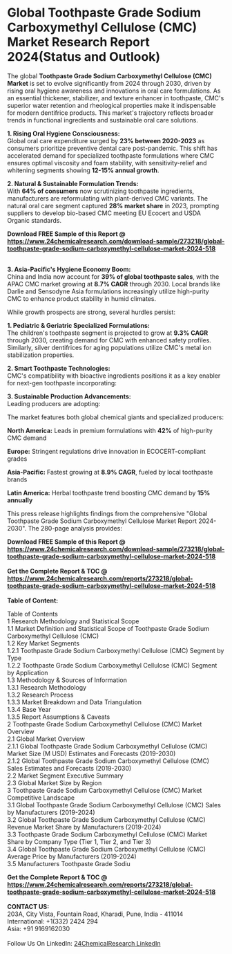 <h1>Global Toothpaste Grade Sodium Carboxymethyl Cellulose (CMC) Market Research Report 2024(Status and Outlook)</h1><p>The global <strong>Toothpaste Grade Sodium Carboxymethyl Cellulose (CMC) Market</strong> is set to evolve significantly from 2024 through 2030, driven by rising oral hygiene awareness and innovations in oral care formulations. As an essential thickener, stabilizer, and texture enhancer in toothpaste, CMC's superior water retention and rheological properties make it indispensable for modern dentifrice products. This market's trajectory reflects broader trends in functional ingredients and sustainable oral care solutions.</p><p><strong>1. Rising Oral Hygiene Consciousness:</strong><br>
Global oral care expenditure surged by <strong>23% between 2020-2023</strong> as consumers prioritize preventive dental care post-pandemic. This shift has accelerated demand for specialized toothpaste formulations where CMC ensures optimal viscosity and foam stability, with sensitivity-relief and whitening segments showing <strong>12-15% annual growth</strong>.</p><p><strong>2. Natural &amp; Sustainable Formulation Trends:</strong><br>
With <strong>64% of consumers</strong> now scrutinizing toothpaste ingredients, manufacturers are reformulating with plant-derived CMC variants. The natural oral care segment captured <strong>28% market share</strong> in 2023, prompting suppliers to develop bio-based CMC meeting EU Ecocert and USDA Organic standards.</p><div><b>Download FREE Sample of this Report @ 
            <a href="https://www.24chemicalresearch.com/download-sample/273218/global-toothpaste-grade-sodium-carboxymethyl-cellulose-market-2024-518">
            https://www.24chemicalresearch.com/download-sample/273218/global-toothpaste-grade-sodium-carboxymethyl-cellulose-market-2024-518</a></b></div><br><p><strong>3. Asia-Pacific's Hygiene Economy Boom:</strong><br>
China and India now account for <strong>39% of global toothpaste sales</strong>, with the APAC CMC market growing at <strong>8.7% CAGR</strong> through 2030. Local brands like Darlie and Sensodyne Asia formulations increasingly utilize high-purity CMC to enhance product stability in humid climates.</p><p>While growth prospects are strong, several hurdles persist:</p><p><strong>1. Pediatric &amp; Geriatric Specialized Formulations:</strong><br>
The children's toothpaste segment is projected to grow at <strong>9.3% CAGR</strong> through 2030, creating demand for CMC with enhanced safety profiles. Similarly, silver dentifrices for aging populations utilize CMC's metal ion stabilization properties.</p><p><strong>2. Smart Toothpaste Technologies:</strong><br>
CMC's compatibility with bioactive ingredients positions it as a key enabler for next-gen toothpaste incorporating:
</p><p><strong>3. Sustainable Production Advancements:</strong><br>
Leading producers are adopting:
</p><p>The market features both global chemical giants and specialized producers:
</p><p><strong>North America:</strong> Leads in premium formulations with <strong>42%</strong> of high-purity CMC demand</p><p><strong>Europe:</strong> Stringent regulations drive innovation in ECOCERT-compliant grades</p><p><strong>Asia-Pacific:</strong> Fastest growing at <strong>8.9% CAGR</strong>, fueled by local toothpaste brands</p><p><strong>Latin America:</strong> Herbal toothpaste trend boosting CMC demand by <strong>15% annually</strong></p><p>This press release highlights findings from the comprehensive "Global Toothpaste Grade Sodium Carboxymethyl Cellulose Market Report 2024-2030". The 280-page analysis provides:
</p><div><b>Download FREE Sample of this Report @ 
            <a href="https://www.24chemicalresearch.com/download-sample/273218/global-toothpaste-grade-sodium-carboxymethyl-cellulose-market-2024-518">
            https://www.24chemicalresearch.com/download-sample/273218/global-toothpaste-grade-sodium-carboxymethyl-cellulose-market-2024-518</a></b></div><br><div><b>Get the Complete Report & TOC @ 
            <a href="https://www.24chemicalresearch.com/reports/273218/global-toothpaste-grade-sodium-carboxymethyl-cellulose-market-2024-518">
            https://www.24chemicalresearch.com/reports/273218/global-toothpaste-grade-sodium-carboxymethyl-cellulose-market-2024-518</a></b></div><br>
            <b>Table of Content:</b><p>Table of Contents<br />
1 Research Methodology and Statistical Scope<br />
1.1 Market Definition and Statistical Scope of Toothpaste Grade Sodium Carboxymethyl Cellulose (CMC)<br />
1.2 Key Market Segments<br />
1.2.1 Toothpaste Grade Sodium Carboxymethyl Cellulose (CMC) Segment by Type<br />
1.2.2 Toothpaste Grade Sodium Carboxymethyl Cellulose (CMC) Segment by Application<br />
1.3 Methodology & Sources of Information<br />
1.3.1 Research Methodology<br />
1.3.2 Research Process<br />
1.3.3 Market Breakdown and Data Triangulation<br />
1.3.4 Base Year<br />
1.3.5 Report Assumptions & Caveats<br />
2 Toothpaste Grade Sodium Carboxymethyl Cellulose (CMC) Market Overview<br />
2.1 Global Market Overview<br />
2.1.1 Global Toothpaste Grade Sodium Carboxymethyl Cellulose (CMC) Market Size (M USD) Estimates and Forecasts (2019-2030)<br />
2.1.2 Global Toothpaste Grade Sodium Carboxymethyl Cellulose (CMC) Sales Estimates and Forecasts (2019-2030)<br />
2.2 Market Segment Executive Summary<br />
2.3 Global Market Size by Region<br />
3 Toothpaste Grade Sodium Carboxymethyl Cellulose (CMC) Market Competitive Landscape<br />
3.1 Global Toothpaste Grade Sodium Carboxymethyl Cellulose (CMC) Sales by Manufacturers (2019-2024)<br />
3.2 Global Toothpaste Grade Sodium Carboxymethyl Cellulose (CMC) Revenue Market Share by Manufacturers (2019-2024)<br />
3.3 Toothpaste Grade Sodium Carboxymethyl Cellulose (CMC) Market Share by Company Type (Tier 1, Tier 2, and Tier 3)<br />
3.4 Global Toothpaste Grade Sodium Carboxymethyl Cellulose (CMC) Average Price by Manufacturers (2019-2024)<br />
3.5 Manufacturers Toothpaste Grade Sodiu</p><div><b>Get the Complete Report & TOC @ 
            <a href="https://www.24chemicalresearch.com/reports/273218/global-toothpaste-grade-sodium-carboxymethyl-cellulose-market-2024-518">
            https://www.24chemicalresearch.com/reports/273218/global-toothpaste-grade-sodium-carboxymethyl-cellulose-market-2024-518</a></b></div><br><b>CONTACT US:</b><br>
            203A, City Vista, Fountain Road, Kharadi, Pune, India - 411014<br>
            International: +1(332) 2424 294<br>
            Asia: +91 9169162030 <br><br>
            Follow Us On LinkedIn: <a href="https://www.linkedin.com/company/24chemicalresearch/">24ChemicalResearch LinkedIn</a>